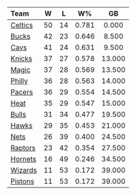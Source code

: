 | Team                            |  W  |  L  |  W%   |   GB   |
|:--------------------------------|:---:|:---:|:-----:|:------:|
| [Celtics](/r/bostonceltics)     | 50  | 14  | 0.781 | 0.000  |
| [Bucks](/r/MkeBucks)            | 42  | 23  | 0.646 | 8.500  |
| [Cavs](/r/clevelandcavs)        | 41  | 24  | 0.631 | 9.500  |
| [Knicks](/r/NYKnicks)           | 37  | 27  | 0.578 | 13.000 |
| [Magic](/r/OrlandoMagic)        | 37  | 28  | 0.569 | 13.500 |
| [Philly](/r/sixers)             | 36  | 28  | 0.563 | 14.000 |
| [Pacers](/r/pacers)             | 36  | 29  | 0.554 | 14.500 |
| [Heat](/r/heat)                 | 35  | 29  | 0.547 | 15.000 |
| [Bulls](/r/chicagobulls)        | 31  | 34  | 0.477 | 19.500 |
| [Hawks](/r/AtlantaHawks)        | 29  | 35  | 0.453 | 21.000 |
| [Nets](/r/GoNets)               | 26  | 39  | 0.400 | 24.500 |
| [Raptors](/r/torontoraptors)    | 23  | 42  | 0.354 | 27.500 |
| [Hornets](/r/CharlotteHornets)  | 16  | 49  | 0.246 | 34.500 |
| [Wizards](/r/washingtonwizards) | 11  | 53  | 0.172 | 39.000 |
| [Pistons](/r/DetroitPistons)    | 11  | 53  | 0.172 | 39.000 |